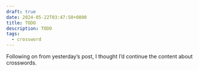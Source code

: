 ```yaml
---
draft: true
date: 2024-05-22T03:47:50+0800
title: TODO
description: TODO
tags:
  - crossword
---
```


Following on from yesterday’s post, I thought I’d continue the content about crosswords.

